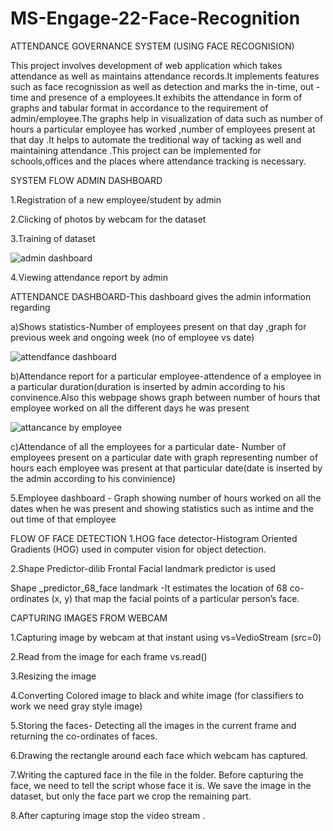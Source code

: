 # MS-Engage-22-Face-Recognition
ATTENDANCE GOVERNANCE SYSTEM (USING FACE RECOGNISION)




This project involves development of web application which takes attendance as well as maintains attendance records.It implements features such as face recognission as well as detection and marks the in-time, out -time and presence of a employees.It exhibits the attendance in form of  graphs and tabular format in accordance to the requirement of admin/employee.The graphs help in visualization of data such as number of hours a particular employee has worked ,number of employees present at that day .It helps to automate the treditional way of tacking as well and maintaining attendance .This project can be implemented for schools,offices and the places where attendance tracking is necessary.





SYSTEM FLOW
ADMIN DASHBOARD 








1.Registration of a new employee/student by admin

2.Clicking of photos by webcam for the dataset

3.Training of dataset






![admin dashboard](https://user-images.githubusercontent.com/102857029/170040527-11c6eb0e-4823-41d2-9bec-aa3788abd6d0.JPG)






4.Viewing attendance report by admin 










   ATTENDANCE DASHBOARD-This dashboard gives the admin information regarding
   
   
 a)Shows statistics-Number of employees present on that day ,graph for previous week and ongoing week (no of employee vs date)
 
 
 
 
 
 ![attendfance dashboard](https://user-images.githubusercontent.com/102857029/170042819-f2d84e23-9494-4f41-8677-c35c41e4b99b.JPG)
 
 
 
 
 
 
 
   
   
 b)Attendance report for a particular employee-attendence of a employee in a particular duration(duration is inserted by admin according to his convinence.Also this webpage shows graph between number of hours that employee worked on all the different days he was present
 
 
 
 
 
 
  ![attancance by employee](https://user-images.githubusercontent.com/102857029/170041186-663c8d21-018d-419c-9e55-d8db3d563e11.JPG)
   
   
   
c)Attendance of all the employees for a particular date- Number of employees present on a particular date with graph representing number of hours each employee          was present at that particular date(date is inserted by the admin according to his convinience)

5.Employee dashboard - Graph showing number of hours worked on all the dates when he was present and showing statistics such as intime and the out time of that employee


FLOW OF 
           FACE DETECTION
1.HOG face detector-Histogram Oriented Gradients (HOG) used in computer vision for object detection.


2.Shape Predictor-dilib Frontal Facial landmark predictor is used 


 Shape _predictor_68_face landmark -It estimates the location of 68 co-ordinates (x, y) that map the facial points of a particular person’s face.


 CAPTURING IMAGES FROM WEBCAM
 
 
1.Capturing image by webcam at that instant using vs=VedioStream (src=0)


2.Read from the image for each frame vs.read() 


3.Resizing the image 


4.Converting Colored image to black and white image (for classifiers to work we need gray style image)


5.Storing the faces- Detecting all the images in the current frame and returning the co-ordinates of faces.


6.Drawing the rectangle around each face which webcam has captured.


7.Writing the captured face in the file in the folder. Before capturing the face, we need to tell the script whose face it is. We save the image in the dataset, but only the face part we crop the remaining part.


8.After capturing image stop the video stream .





